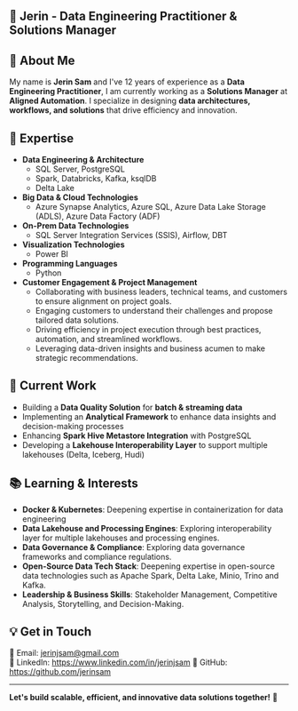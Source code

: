 ## 📌 Jerin - Data Engineering Practitioner & Solutions Manager

## 👋 About Me
My name is **Jerin Sam** and I've 12 years of experience as a **Data Engineering Practitioner**, I am currently working as a **Solutions Manager** at **Aligned Automation**. I specialize in designing **data architectures, workflows, and solutions** that drive efficiency and innovation.

## 💼 Expertise
- **Data Engineering & Architecture**
  - SQL Server, PostgreSQL
  - Spark, Databricks, Kafka, ksqlDB
  - Delta Lake 
- **Big Data & Cloud Technologies**
  - Azure Synapse Analytics, Azure SQL, Azure Data Lake Storage (ADLS), Azure Data Factory (ADF)
- **On-Prem Data Technologies**
  - SQL Server Integration Services (SSIS), Airflow, DBT
- **Visualization Technologies**
  - Power BI
- **Programming Languages**
  - Python
- **Customer Engagement & Project Management**
  - Collaborating with business leaders, technical teams, and customers to ensure alignment on project goals.
  - Engaging customers to understand their challenges and propose tailored data solutions.
  - Driving efficiency in project execution through best practices, automation, and streamlined workflows.
  - Leveraging data-driven insights and business acumen to make strategic recommendations.

## 🚀 Current Work
- Building a **Data Quality Solution** for **batch & streaming data**
- Implementing an **Analytical Framework** to enhance data insights and decision-making processes
- Enhancing **Spark Hive Metastore Integration** with PostgreSQL
- Developing a **Lakehouse Interoperability Layer** to support multiple lakehouses (Delta, Iceberg, Hudi)

## 📚 Learning & Interests
- **Docker & Kubernetes**: Deepening expertise in containerization for data engineering
- **Data Lakehouse and Processing Engines**: Exploring interoperability layer for multiple lakehouses and processing engines.
- **Data Governance & Compliance**: Exploring data governance frameworks and compliance regulations.
- **Open-Source Data Tech Stack**: Deepening expertise in open-source data technologies such as Apache Spark, Delta Lake, Minio, Trino and Kafka.
- **Leadership & Business Skills**: Stakeholder Management, Competitive Analysis, Storytelling, and Decision-Making.

## 💡 Get in Touch
📧 Email: jerinjsam@gmail.com   
💼 LinkedIn: https://www.linkedin.com/in/jerinjsam
🔗 GitHub: https://github.com/jerinsam

---

**Let's build scalable, efficient, and innovative data solutions together!** 🚀
